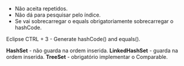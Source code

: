 * Não aceita repetidos.
* Não dá para pesquisar pelo índice.
* Se vai sobrecarregar o equals obrigatoriamente sobrecarregar o hashCode.

Eclipse
CTRL + 3 - Generate hashCode() and equals().

**HashSet** - não guarda na ordem inserida.
**LinkedHashSet** - guarda na ordem inserida.
**TreeSet** - obrigatório implementar o Comparable.

